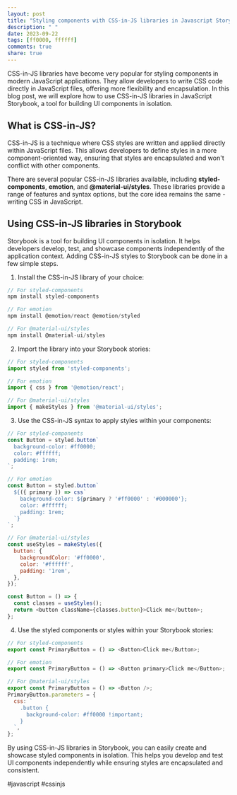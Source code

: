 ```yaml
---
layout: post
title: "Styling components with CSS-in-JS libraries in Javascript Storybook"
description: " "
date: 2023-09-22
tags: [ff0000, ffffff]
comments: true
share: true
---
```


CSS-in-JS libraries have become very popular for styling components in modern JavaScript applications. They allow developers to write CSS code directly in JavaScript files, offering more flexibility and encapsulation. In this blog post, we will explore how to use CSS-in-JS libraries in JavaScript Storybook, a tool for building UI components in isolation.

## What is CSS-in-JS?

CSS-in-JS is a technique where CSS styles are written and applied directly within JavaScript files. This allows developers to define styles in a more component-oriented way, ensuring that styles are encapsulated and won't conflict with other components.

There are several popular CSS-in-JS libraries available, including **styled-components**, **emotion**, and **@material-ui/styles**. These libraries provide a range of features and syntax options, but the core idea remains the same - writing CSS in JavaScript.

## Using CSS-in-JS libraries in Storybook

Storybook is a tool for building UI components in isolation. It helps developers develop, test, and showcase components independently of the application context. Adding CSS-in-JS styles to Storybook can be done in a few simple steps.

1. Install the CSS-in-JS library of your choice:

```javascript
// For styled-components
npm install styled-components

// For emotion
npm install @emotion/react @emotion/styled

// For @material-ui/styles
npm install @material-ui/styles
```

2. Import the library into your Storybook stories:

```javascript
// For styled-components
import styled from 'styled-components';

// For emotion
import { css } from '@emotion/react';

// For @material-ui/styles
import { makeStyles } from '@material-ui/styles';
```

3. Use the CSS-in-JS syntax to apply styles within your components:

```javascript
// For styled-components
const Button = styled.button`
  background-color: #ff0000;
  color: #ffffff;
  padding: 1rem;
`;

// For emotion
const Button = styled.button`
  ${({ primary }) => css`
    background-color: ${primary ? '#ff0000' : '#000000'};
    color: #ffffff;
    padding: 1rem;
  `}
`;

// For @material-ui/styles
const useStyles = makeStyles({
  button: {
    backgroundColor: '#ff0000',
    color: '#ffffff',
    padding: '1rem',
  },
});

const Button = () => {
  const classes = useStyles();
  return <button className={classes.button}>Click me</button>;
};
```

4. Use the styled components or styles within your Storybook stories:

```javascript
// For styled-components
export const PrimaryButton = () => <Button>Click me</Button>;

// For emotion
export const PrimaryButton = () => <Button primary>Click me</Button>;

// For @material-ui/styles
export const PrimaryButton = () => <Button />;
PrimaryButton.parameters = {
  css: `
    .button {
      background-color: #ff0000 !important;
    }
  `,
};
```

By using CSS-in-JS libraries in Storybook, you can easily create and showcase styled components in isolation. This helps you develop and test UI components independently while ensuring styles are encapsulated and consistent.

#javascript #cssinjs